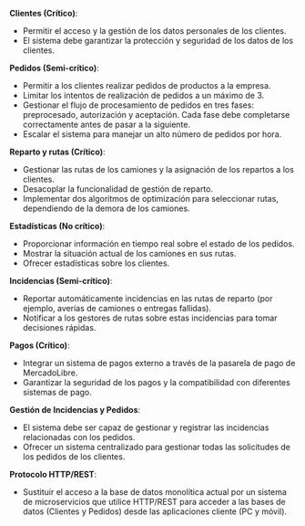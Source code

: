 **Clientes (Crítico)**:
   - Permitir el acceso y la gestión de los datos personales de los clientes.
   - El sistema debe garantizar la protección y seguridad de los datos de los clientes.
   
**Pedidos (Semi-crítico)**:
   - Permitir a los clientes realizar pedidos de productos a la empresa.
   - Limitar los intentos de realización de pedidos a un máximo de 3.
   - Gestionar el flujo de procesamiento de pedidos en tres fases: preprocesado, autorización y aceptación. Cada fase debe completarse correctamente antes de pasar a la siguiente.
   - Escalar el sistema para manejar un alto número de pedidos por hora.

**Reparto y rutas (Crítico)**:
   - Gestionar las rutas de los camiones y la asignación de los repartos a los clientes.
   - Desacoplar la funcionalidad de gestión de reparto.
   - Implementar dos algoritmos de optimización para seleccionar rutas, dependiendo de la demora de los camiones.

**Estadísticas (No crítico)**:
   - Proporcionar información en tiempo real sobre el estado de los pedidos.
   - Mostrar la situación actual de los camiones en sus rutas.
   - Ofrecer estadísticas sobre los clientes.

**Incidencias (Semi-crítico)**:
   - Reportar automáticamente incidencias en las rutas de reparto (por ejemplo, averías de camiones o entregas fallidas).
   - Notificar a los gestores de rutas sobre estas incidencias para tomar decisiones rápidas.

**Pagos (Crítico)**:
   - Integrar un sistema de pagos externo a través de la pasarela de pago de MercadoLibre.
   - Garantizar la seguridad de los pagos y la compatibilidad con diferentes sistemas de pago.

**Gestión de Incidencias y Pedidos**:
   - El sistema debe ser capaz de gestionar y registrar las incidencias relacionadas con los pedidos.
   - Ofrecer un sistema centralizado para gestionar todas las solicitudes de los pedidos de los clientes.

**Protocolo HTTP/REST**:
   - Sustituir el acceso a la base de datos monolítica actual por un sistema de microservicios que utilice HTTP/REST para acceder a las bases de datos (Clientes y Pedidos) desde las aplicaciones cliente (PC y móvil).

